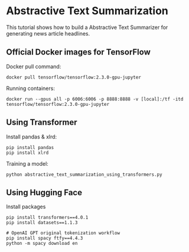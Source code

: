 # Abstractive Text Summarization
This tutorial shows how to build a Abstractive Text Summarizer for generating news article headlines.

## Official Docker images for TensorFlow

Docker pull command:

```
docker pull tensorflow/tensorflow:2.3.0-gpu-jupyter
```

Running containers:

```
docker run --gpus all -p 6006:6006 -p 8888:8888 -v [local]:/tf -itd tensorflow/tensorflow:2.3.0-gpu-jupyter
```

## Using Transformer

Install pandas & xlrd:

```
pip install pandas
pip install xlrd
```

Training a model:

```
python abstractive_text_summarization_using_transformers.py
```

## Using Hugging Face

Install packages

```
pip install transformers==4.0.1
pip install datasets==1.1.3

# OpenAI GPT original tokenization workflow
pip install spacy ftfy==4.4.3
python -m spacy download en
```

